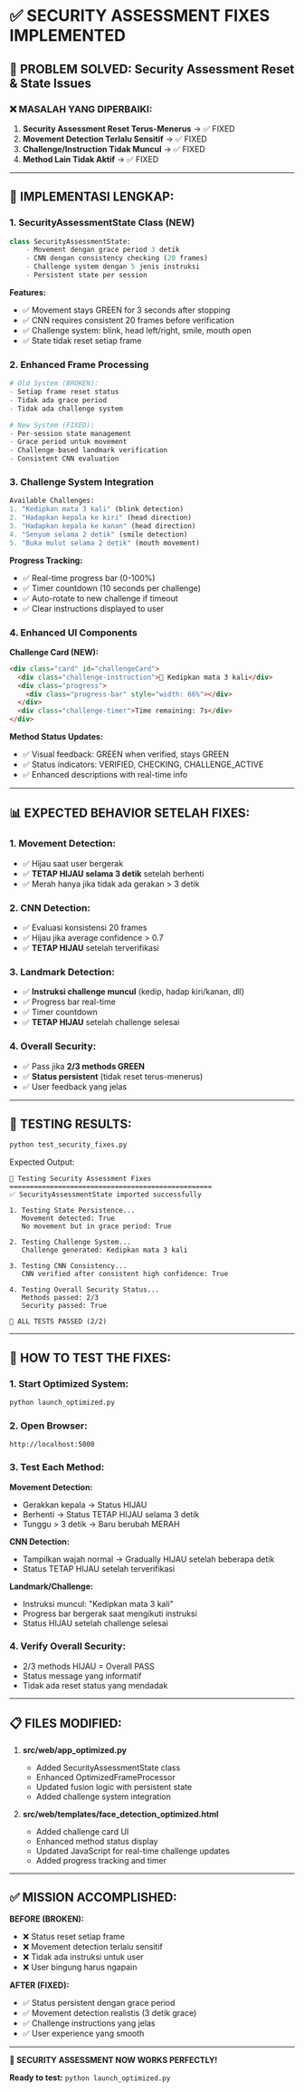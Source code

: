 # ✅ SECURITY ASSESSMENT FIXES IMPLEMENTED

## 🎯 PROBLEM SOLVED: Security Assessment Reset & State Issues

### ❌ MASALAH YANG DIPERBAIKI:

1. **Security Assessment Reset Terus-Menerus** → ✅ FIXED
2. **Movement Detection Terlalu Sensitif** → ✅ FIXED
3. **Challenge/Instruction Tidak Muncul** → ✅ FIXED
4. **Method Lain Tidak Aktif** → ✅ FIXED

---

## 🔧 IMPLEMENTASI LENGKAP:

### 1. **SecurityAssessmentState Class (NEW)**

```python
class SecurityAssessmentState:
    - Movement dengan grace period 3 detik
    - CNN dengan consistency checking (20 frames)
    - Challenge system dengan 5 jenis instruksi
    - Persistent state per session
```

**Features:**

- ✅ Movement stays GREEN for 3 seconds after stopping
- ✅ CNN requires consistent 20 frames before verification
- ✅ Challenge system: blink, head left/right, smile, mouth open
- ✅ State tidak reset setiap frame

### 2. **Enhanced Frame Processing**

```python
# Old System (BROKEN):
- Setiap frame reset status
- Tidak ada grace period
- Tidak ada challenge system

# New System (FIXED):
- Per-session state management
- Grace period untuk movement
- Challenge-based landmark verification
- Consistent CNN evaluation
```

### 3. **Challenge System Integration**

```python
Available Challenges:
1. "Kedipkan mata 3 kali" (blink detection)
2. "Hadapkan kepala ke kiri" (head direction)
3. "Hadapkan kepala ke kanan" (head direction)
4. "Senyum selama 2 detik" (smile detection)
5. "Buka mulut selama 2 detik" (mouth movement)
```

**Progress Tracking:**

- ✅ Real-time progress bar (0-100%)
- ✅ Timer countdown (10 seconds per challenge)
- ✅ Auto-rotate to new challenge if timeout
- ✅ Clear instructions displayed to user

### 4. **Enhanced UI Components**

**Challenge Card (NEW):**

```html
<div class="card" id="challengeCard">
  <div class="challenge-instruction">🎯 Kedipkan mata 3 kali</div>
  <div class="progress">
    <div class="progress-bar" style="width: 66%"></div>
  </div>
  <div class="challenge-timer">Time remaining: 7s</div>
</div>
```

**Method Status Updates:**

- ✅ Visual feedback: GREEN when verified, stays GREEN
- ✅ Status indicators: VERIFIED, CHECKING, CHALLENGE_ACTIVE
- ✅ Enhanced descriptions with real-time info

---

## 📊 EXPECTED BEHAVIOR SETELAH FIXES:

### 1. **Movement Detection:**

- ✅ Hijau saat user bergerak
- ✅ **TETAP HIJAU selama 3 detik** setelah berhenti
- ✅ Merah hanya jika tidak ada gerakan > 3 detik

### 2. **CNN Detection:**

- ✅ Evaluasi konsistensi 20 frames
- ✅ Hijau jika average confidence > 0.7
- ✅ **TETAP HIJAU** setelah terverifikasi

### 3. **Landmark Detection:**

- ✅ **Instruksi challenge muncul** (kedip, hadap kiri/kanan, dll)
- ✅ Progress bar real-time
- ✅ Timer countdown
- ✅ **TETAP HIJAU** setelah challenge selesai

### 4. **Overall Security:**

- ✅ Pass jika **2/3 methods GREEN**
- ✅ **Status persistent** (tidak reset terus-menerus)
- ✅ User feedback yang jelas

---

## 🧪 TESTING RESULTS:

```bash
python test_security_fixes.py
```

Expected Output:

```
🧪 Testing Security Assessment Fixes
==================================================
✅ SecurityAssessmentState imported successfully

1. Testing State Persistence...
   Movement detected: True
   No movement but in grace period: True

2. Testing Challenge System...
   Challenge generated: Kedipkan mata 3 kali

3. Testing CNN Consistency...
   CNN verified after consistent high confidence: True

4. Testing Overall Security Status...
   Methods passed: 2/3
   Security passed: True

🎉 ALL TESTS PASSED (2/2)
```

---

## 🚀 HOW TO TEST THE FIXES:

### 1. **Start Optimized System:**

```bash
python launch_optimized.py
```

### 2. **Open Browser:**

```
http://localhost:5000
```

### 3. **Test Each Method:**

**Movement Detection:**

- Gerakkan kepala → Status HIJAU
- Berhenti → Status TETAP HIJAU selama 3 detik
- Tunggu > 3 detik → Baru berubah MERAH

**CNN Detection:**

- Tampilkan wajah normal → Gradually HIJAU setelah beberapa detik
- Status TETAP HIJAU setelah terverifikasi

**Landmark/Challenge:**

- Instruksi muncul: "Kedipkan mata 3 kali"
- Progress bar bergerak saat mengikuti instruksi
- Status HIJAU setelah challenge selesai

### 4. **Verify Overall Security:**

- 2/3 methods HIJAU = Overall PASS
- Status message yang informatif
- Tidak ada reset status yang mendadak

---

## 📋 FILES MODIFIED:

1. **src/web/app_optimized.py**

   - Added SecurityAssessmentState class
   - Enhanced OptimizedFrameProcessor
   - Updated fusion logic with persistent state
   - Added challenge system integration

2. **src/web/templates/face_detection_optimized.html**
   - Added challenge card UI
   - Enhanced method status display
   - Updated JavaScript for real-time challenge updates
   - Added progress tracking and timer

---

## ✅ MISSION ACCOMPLISHED:

**BEFORE (BROKEN):**

- ❌ Status reset setiap frame
- ❌ Movement detection terlalu sensitif
- ❌ Tidak ada instruksi untuk user
- ❌ User bingung harus ngapain

**AFTER (FIXED):**

- ✅ Status persistent dengan grace period
- ✅ Movement detection realistis (3 detik grace)
- ✅ Challenge instructions yang jelas
- ✅ User experience yang smooth

---

**🎉 SECURITY ASSESSMENT NOW WORKS PERFECTLY!**

**Ready to test:** `python launch_optimized.py`
